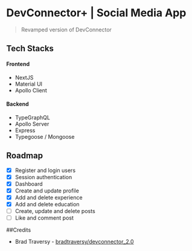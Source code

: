 # DevConnector+ | Social Media App

> Revamped version of DevConnector

## Tech Stacks

#### Frontend

- NextJS
- Material UI
- Apollo Client

#### Backend

- TypeGraphQL
- Apollo Server
- Express
- Typegoose / Mongoose

## Roadmap

- [x] Register and login users
- [x] Session authentication
- [x] Dashboard
- [x] Create and update profile
- [x] Add and delete experience
- [x] Add and delete education
- [ ] Create, update and delete posts
- [ ] Like and comment post

##Credits

- Brad Traversy - [bradtraversy/devconnector_2.0](https://github.com/bradtraversy/devconnector_2.0)
